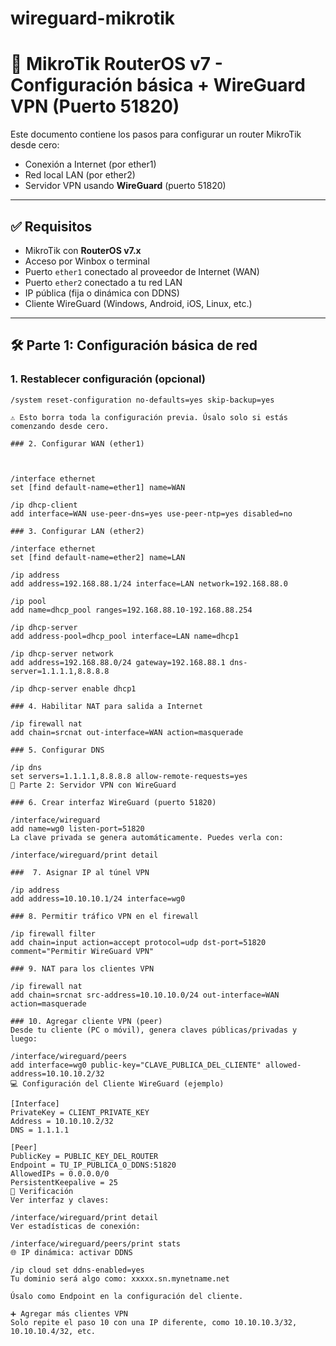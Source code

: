 # wireguard-mikrotik

# 📡 MikroTik RouterOS v7 - Configuración básica + WireGuard VPN (Puerto 51820)

Este documento contiene los pasos para configurar un router MikroTik desde cero:

- Conexión a Internet (por ether1)
- Red local LAN (por ether2)
- Servidor VPN usando **WireGuard** (puerto 51820)

---

## ✅ Requisitos

- MikroTik con **RouterOS v7.x**
- Acceso por Winbox o terminal
- Puerto `ether1` conectado al proveedor de Internet (WAN)
- Puerto `ether2` conectado a tu red LAN
- IP pública (fija o dinámica con DDNS)
- Cliente WireGuard (Windows, Android, iOS, Linux, etc.)

---

## 🛠️ Parte 1: Configuración básica de red

### 1. Restablecer configuración (opcional)

```
/system reset-configuration no-defaults=yes skip-backup=yes

⚠️ Esto borra toda la configuración previa. Úsalo solo si estás comenzando desde cero.

### 2. Configurar WAN (ether1)



/interface ethernet
set [find default-name=ether1] name=WAN

/ip dhcp-client
add interface=WAN use-peer-dns=yes use-peer-ntp=yes disabled=no

### 3. Configurar LAN (ether2)

/interface ethernet
set [find default-name=ether2] name=LAN

/ip address
add address=192.168.88.1/24 interface=LAN network=192.168.88.0

/ip pool
add name=dhcp_pool ranges=192.168.88.10-192.168.88.254

/ip dhcp-server
add address-pool=dhcp_pool interface=LAN name=dhcp1

/ip dhcp-server network
add address=192.168.88.0/24 gateway=192.168.88.1 dns-server=1.1.1.1,8.8.8.8

/ip dhcp-server enable dhcp1

### 4. Habilitar NAT para salida a Internet

/ip firewall nat
add chain=srcnat out-interface=WAN action=masquerade

### 5. Configurar DNS

/ip dns
set servers=1.1.1.1,8.8.8.8 allow-remote-requests=yes
🔐 Parte 2: Servidor VPN con WireGuard

### 6. Crear interfaz WireGuard (puerto 51820)

/interface/wireguard
add name=wg0 listen-port=51820
La clave privada se genera automáticamente. Puedes verla con:

/interface/wireguard/print detail

###  7. Asignar IP al túnel VPN

/ip address
add address=10.10.10.1/24 interface=wg0

### 8. Permitir tráfico VPN en el firewall

/ip firewall filter
add chain=input action=accept protocol=udp dst-port=51820 comment="Permitir WireGuard VPN"

### 9. NAT para los clientes VPN

/ip firewall nat
add chain=srcnat src-address=10.10.10.0/24 out-interface=WAN action=masquerade

### 10. Agregar cliente VPN (peer)
Desde tu cliente (PC o móvil), genera claves públicas/privadas y luego:

/interface/wireguard/peers
add interface=wg0 public-key="CLAVE_PUBLICA_DEL_CLIENTE" allowed-address=10.10.10.2/32
💻 Configuración del Cliente WireGuard (ejemplo)

[Interface]
PrivateKey = CLIENT_PRIVATE_KEY
Address = 10.10.10.2/32
DNS = 1.1.1.1

[Peer]
PublicKey = PUBLIC_KEY_DEL_ROUTER
Endpoint = TU_IP_PUBLICA_O_DDNS:51820
AllowedIPs = 0.0.0.0/0
PersistentKeepalive = 25
🧪 Verificación
Ver interfaz y claves:

/interface/wireguard/print detail
Ver estadísticas de conexión:

/interface/wireguard/peers/print stats
🌐 IP dinámica: activar DDNS

/ip cloud set ddns-enabled=yes
Tu dominio será algo como: xxxxx.sn.mynetname.net

Úsalo como Endpoint en la configuración del cliente.

➕ Agregar más clientes VPN
Solo repite el paso 10 con una IP diferente, como 10.10.10.3/32, 10.10.10.4/32, etc.

